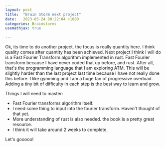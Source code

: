 ```yaml
---
layout: post
title:  "Brain Storm next project"
date:   2023-05-24 00:22:04 +1000
categories: Brainstorms
usemathjax: true

---
```


Ok, its time to do another project. the focus is really quantity here. I think quality comes after quantity has been achieved. Next project I think I will do is a Fast Fourier Transform algorithm implemented in rust. Fast Fourier transform because I have never coded that up before, and rust. After all, that's the programming language that I am exploring ATM. This will be slightly harder than the last project last time because I have not really done this before. I like gymming and I am a huge fan of progressive overload. Adding a tiny bit of difficulty in each step is the best way to learn and grow.

Things I will need to master:
- Fast Fourier transforms algorithm itself.
- I need some thing to input into the fourier transform. Haven't thought of that yet.
- More understanding of rust is also needed. the book is a pretty great resource.
- I think it will take around 2 weeks to complete.

Let's gooooo!
